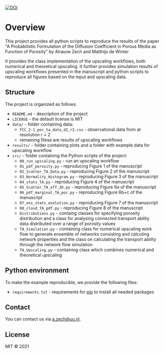 [![DOI](https://zenodo.org/badge/390033755.svg)](https://zenodo.org/badge/latestdoi/390033755)

# Overview

This project provides all python scripts to reproduce the results of the 
paper "A Probabilistic Formulation of the Diffusion Coefficient in Porous Media 
as Function of Porosity" by Alraune Zech and Matthijs de Winter

It provides the class implementation of the upscaling workflows, both numerical
and theoretical upscaling. It further provides simulation results of upscaling
workflows presented in the manuscript and python scripts to reproduce all figures
based on the input and upscaling data. 


## Structure

The project is organized as follows:

- `README.md` - description of the project
- `LICENSE` - the default license is MIT
- `data/` - folder containing data:
  + `FCC_2-1_por_ta_data_d2_r2.csv` - observational data from at resolution r = 2
  + remaining filesa are results of upscaling workflows 
- `results/` - folder containing plots and a folder with example data for upscaling workflow
- `src/` - folder containing the Python scripts of the project:
  + `00_run_upscaling.py` - run an upscaling workflow   
  + `01_pdf_porosity.py` - reproducing Figure 1 of the manuscript
  + `02_Scatter_TA_Data.py` - reproducing Figure 2 of the manuscript
  + `03_Normality_Histogram.py` - reproducing Figure 3 of the manuscript
  + `04_stats_TA.py` - reproducing Figure 4 of the manuscript
  + `05_Scatter_TA_eff_2D.py` - reproducing Figure 6a of the manuscript
  + `06_pdf_marginal_TA_por.py` - reproducing Figure 6b+c of the manuscript
  + `07_ens_stats_evolution.py` - reproducing Figure 7 of the manuscript
  + `08_cloud_TA_pdf.py` - reproducing Figure 8 of the manuscript
  + `Distributions.py` - containg classes for specifying porosity distribution and
  a class for analysing connected transport ability data distributed over a range of porosity values
  + `TA_Simulation.py` - containing class for numerical upscaling work flow to generate 
  ensemble of networks consisting and calcuting network properties and the class on 
  calculating the transport ability through the network flow simulation
  + `TA_Upscaling.py` - containing class which combines numerical and theoretical upscaling


## Python environment

To make the example reproducible, we provide the following files:
- `requirements.txt` - requirements for [pip](https://pip.pypa.io/en/stable/user_guide/#requirements-files) to install all needed packages


## Contact

You can contact us via <a.zech@uu.nl>.


## License

MIT © 2021
